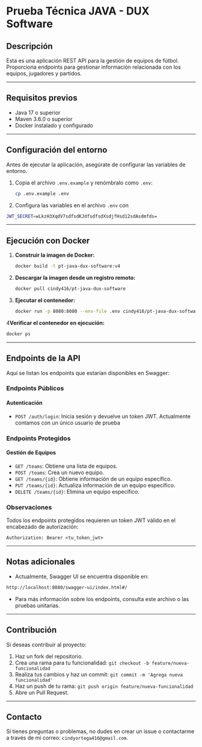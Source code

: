 # Prueba Técnica JAVA - DUX Software

## Descripción

Esta es una aplicación REST API para la gestión de equipos de fútbol. Proporciona endpoints para gestionar información relacionada con los equipos, jugadores y partidos.

---

## Requisitos previos

- Java 17 o superior
- Maven 3.6.0 o superior
- Docker instalado y configurado

---

## Configuración del entorno

Antes de ejecutar la aplicación, asegúrate de configurar las variables de entorno.

1. Copia el archivo `.env.example` y renómbralo como `.env`:
   ```bash
   cp .env.example .env
   ```
2. Configura las variables en el archivo `.env` con 
````bash
JWT_SECRET=wLkzH3XqdV7sdfsdKJdfsdfsdXsdjfHsd12sdAsdmfds=
````

---

## Ejecución con Docker

1. **Construir la imagen de Docker:**
   ```bash
   docker build -t pt-java-dux-software:v4
   ```

2. **Descargar la imagen desde un registro remoto:**
   ```bash
   docker pull cindy416/pt-java-dux-software
   ```

3. **Ejecutar el contenedor:**
   ```bash
   docker run -p 8080:8080 --env-file .env cindy416/pt-java-dux-software
   ```

4**Verificar el contenedor en ejecución:**
   ```bash
   docker ps
   ```
---

## Endpoints de la API

Aquí se listan los endpoints que estarían disponibles en Swagger:

### **Endpoints Públicos**

#### Autenticación
- `POST /auth/login`: Inicia sesión y devuelve un token JWT. Actualmente contamos con un único usuario de prueba

### **Endpoints Protegidos**

#### Gestión de Equipos
- `GET /teams`: Obtiene una lista de equipos.
- `POST /teams`: Crea un nuevo equipo.
- `GET /teams/{id}`: Obtiene información de un equipo específico.
- `PUT /teams/{id}`: Actualiza información de un equipo específico.
- `DELETE /teams/{id}`: Elimina un equipo específico.

### **Observaciones**
Todos los endpoints protegidos requieren un token JWT válido en el encabezado de autorización:
```
Authorization: Bearer <tu_token_jwt>
```

---

## Notas adicionales

- Actualmente, Swagger UI se encuentra disponible en:
```bash
http://localhost:8080/swagger-ui/index.html#/
```
- Para más información sobre los endpoints, consulta este archivo o las pruebas unitarias.

---

## Contribución

Si deseas contribuir al proyecto:
1. Haz un fork del repositorio.
2. Crea una rama para tu funcionalidad: `git checkout -b feature/nueva-funcionalidad`
3. Realiza tus cambios y haz un commit: `git commit -m 'Agrega nueva funcionalidad'`
4. Haz un push de tu rama: `git push origin feature/nueva-funcionalidad`
5. Abre un Pull Request.

---

## Contacto

Si tienes preguntas o problemas, no dudes en crear un issue o contactarme a través de mi correo: `cindyortega416@gmail.com`.
